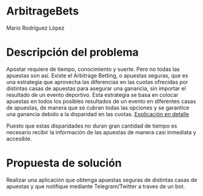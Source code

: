 # ArbitrageBets
Mario Rodríguez López

# Descripción del problema

Apostar requiere de tiempo, conocimiento y suerte. Pero no todas las apuestas son así. Existe el Arbitrage Betting, o apuestas seguras, que es una estrategia que aprovecha las diferencias en las cuotas ofrecidas por distintas casas de apuestas para asegurar una ganancia, sin importar el resultado de un evento deportivo. Esta estrategia se basa en colocar apuestas en todos los posibles resultados de un evento en diferentes casas de apuestas, de manera que se cubran todas las opciones y se garantice una ganancia debido a la disparidad en las cuotas.
[Explicación en detalle](https://oddspedia.com/es/apuestas/estrategias/arbitrage-betting)

Puesto que estas disparidades no duran gran cantidad de tiempo es necesario recibir la información de las apuestas de manera casi inmediata y accesible.

# Propuesta de solución

Realizar una aplicación que obtenga apuestas seguras de distintas casas de apuestas y que notifique mediante Telegram/Twitter a traves de un bot.